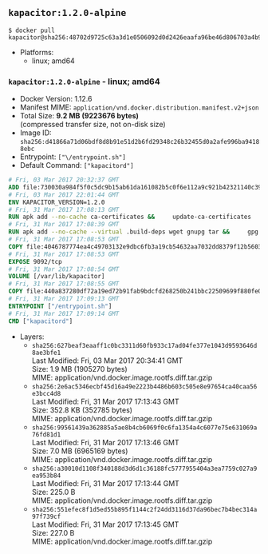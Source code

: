 ## `kapacitor:1.2.0-alpine`

```console
$ docker pull kapacitor@sha256:48702d9725c63a3d1e0506092d0d2426eaafa96be46d806703a4b97e41f8df3a
```

-	Platforms:
	-	linux; amd64

### `kapacitor:1.2.0-alpine` - linux; amd64

-	Docker Version: 1.12.6
-	Manifest MIME: `application/vnd.docker.distribution.manifest.v2+json`
-	Total Size: **9.2 MB (9223676 bytes)**  
	(compressed transfer size, not on-disk size)
-	Image ID: `sha256:d41866a71d06bdf8d8b91e51d2b6fd29348c26b32455d0a2afe996ba94188ebc`
-	Entrypoint: `["\/entrypoint.sh"]`
-	Default Command: `["kapacitord"]`

```dockerfile
# Fri, 03 Mar 2017 20:32:37 GMT
ADD file:730030a984f5f0c5dc9b15ab61da161082b5c0f6e112a9c921b42321140c3927 in / 
# Fri, 03 Mar 2017 22:01:44 GMT
ENV KAPACITOR_VERSION=1.2.0
# Fri, 31 Mar 2017 17:08:13 GMT
RUN apk add --no-cache ca-certificates &&     update-ca-certificates
# Fri, 31 Mar 2017 17:08:39 GMT
RUN apk add --no-cache --virtual .build-deps wget gnupg tar &&     gpg --keyserver hkp://ha.pool.sks-keyservers.net         --recv-keys 05CE15085FC09D18E99EFB22684A14CF2582E0C5 &&     wget -q https://dl.influxdata.com/kapacitor/releases/kapacitor-${KAPACITOR_VERSION}-static_linux_amd64.tar.gz.asc &&     wget -q https://dl.influxdata.com/kapacitor/releases/kapacitor-${KAPACITOR_VERSION}-static_linux_amd64.tar.gz &&     gpg --batch --verify kapacitor-${KAPACITOR_VERSION}-static_linux_amd64.tar.gz.asc kapacitor-${KAPACITOR_VERSION}-static_linux_amd64.tar.gz &&     mkdir -p /usr/src &&     tar -C /usr/src -xzf kapacitor-${KAPACITOR_VERSION}-static_linux_amd64.tar.gz &&     rm -f /usr/src/kapacitor-*/kapacitor.conf &&     chmod +x /usr/src/kapacitor-*/* &&     cp -a /usr/src/kapacitor-*/* /usr/bin/ &&     rm -rf *.tar.gz* /usr/src /root/.gnupg &&     apk del .build-deps
# Fri, 31 Mar 2017 17:08:53 GMT
COPY file:4046787774ea4c49703132e9dbc6fb3a19cb54632aa7032dd8379f12b56034d9 in /etc/kapacitor/kapacitor.conf 
# Fri, 31 Mar 2017 17:08:53 GMT
EXPOSE 9092/tcp
# Fri, 31 Mar 2017 17:08:54 GMT
VOLUME [/var/lib/kapacitor]
# Fri, 31 Mar 2017 17:08:55 GMT
COPY file:440a837280df72a19ed72b91fab9bdcfd268250b241bbc22509699f880fe0d17 in /entrypoint.sh 
# Fri, 31 Mar 2017 17:09:13 GMT
ENTRYPOINT ["/entrypoint.sh"]
# Fri, 31 Mar 2017 17:09:14 GMT
CMD ["kapacitord"]
```

-	Layers:
	-	`sha256:627beaf3eaaff1c0bc3311d60fb933c17ad04fe377e1043d9593646d8ae3bfe1`  
		Last Modified: Fri, 03 Mar 2017 20:34:41 GMT  
		Size: 1.9 MB (1905270 bytes)  
		MIME: application/vnd.docker.image.rootfs.diff.tar.gzip
	-	`sha256:2e6ac5346ecbf45d16a49e2223b4486b603c505e8e97654ca40caa56e3bcc4d8`  
		Last Modified: Fri, 31 Mar 2017 17:13:43 GMT  
		Size: 352.8 KB (352785 bytes)  
		MIME: application/vnd.docker.image.rootfs.diff.tar.gzip
	-	`sha256:99561439a362885a5ae8b4cb6069f0c6fa1354a4c6077e75e631069a76fd81d1`  
		Last Modified: Fri, 31 Mar 2017 17:13:46 GMT  
		Size: 7.0 MB (6965169 bytes)  
		MIME: application/vnd.docker.image.rootfs.diff.tar.gzip
	-	`sha256:a30010d1108f340188d3d6d1c36188fc5777955404a3ea7759c027a9ea953b84`  
		Last Modified: Fri, 31 Mar 2017 17:13:44 GMT  
		Size: 225.0 B  
		MIME: application/vnd.docker.image.rootfs.diff.tar.gzip
	-	`sha256:551efec8f1d5ed55b895f1144c2f24dd3116d37da96bec7b4bec314a97f739cf`  
		Last Modified: Fri, 31 Mar 2017 17:13:45 GMT  
		Size: 227.0 B  
		MIME: application/vnd.docker.image.rootfs.diff.tar.gzip
